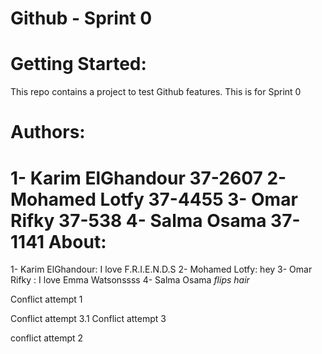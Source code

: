 # Github - Sprint 0

Getting Started:
=================
This repo contains a project to test Github features.
This is for Sprint 0

Authors:
=========
1- Karim ElGhandour 37-2607
2-Mohamed Lotfy     37-4455
3- Omar Rifky 37-538
4- Salma Osama 37-1141
About:
=======
1- Karim ElGhandour: I love F.R.I.E.N.D.S
2- Mohamed Lotfy:    hey 
3- Omar Rifky : I love Emma Watsonssss
4- Salma Osama *flips hair*

Conflict attempt 1










Conflict attempt 3.1
Conflict attempt 3


conflict attempt 2

